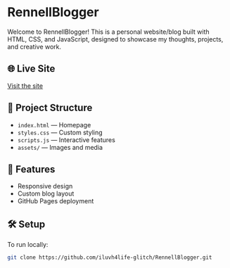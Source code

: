# RennellBlogger

Welcome to RennellBlogger! This is a personal website/blog built with HTML, CSS, and JavaScript, designed to showcase my thoughts, projects, and creative work.

## 🌐 Live Site
[Visit the site](https://iluvh4life-glitch.github.io/RennellBlogger)

## 📁 Project Structure
- `index.html` — Homepage
- `styles.css` — Custom styling
- `scripts.js` — Interactive features
- `assets/` — Images and media

## 🚀 Features
- Responsive design
- Custom blog layout
- GitHub Pages deployment

## 🛠️ Setup
To run locally:
```bash
git clone https://github.com/iluvh4life-glitch/RennellBlogger.git
